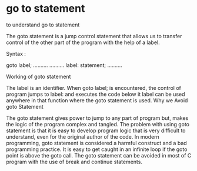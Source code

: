 # go to statement
to understand go to statement




The goto statement is a jump control statement that allows us to transfer control of the other part of the program with the help of a label.

Syntax :

goto label;
..........
..........
label:
statement;
..........

 
Working of goto statement

The label is an identifier. When goto label; is encountered, the control of program jumps to label: and executes the code below it
label can be used anywhere in that function where the goto statement is used.
Why we Avoid goto Statement

The goto statement gives power to jump to any part of program but, makes the logic of the program complex and tangled.
The problem with using goto statement is that it is easy to develop program logic that is very difficult to understand, even for the original author of the code.
In modern programming, goto statement is considered a harmful construct and a bad programming practice.
It is easy to get caught in an infinite loop if the goto point is above the goto call.
The goto statement can be avoided in most of C program with the use of break and continue statements.
